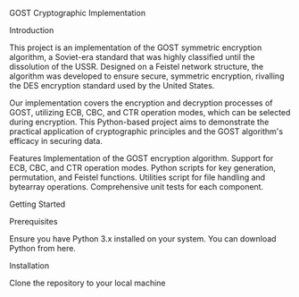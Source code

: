 GOST Cryptographic Implementation

Introduction

This project is an implementation of the GOST symmetric encryption algorithm, a Soviet-era standard that was highly classified until the dissolution of the USSR. Designed on a Feistel network structure, the algorithm was developed to ensure secure, symmetric encryption, rivalling the DES encryption standard used by the United States.

Our implementation covers the encryption and decryption processes of GOST, utilizing ECB, CBC, and CTR operation modes, which can be selected during encryption. This Python-based project aims to demonstrate the practical application of cryptographic principles and the GOST algorithm's efficacy in securing data.

Features
Implementation of the GOST encryption algorithm.
Support for ECB, CBC, and CTR operation modes.
Python scripts for key generation, permutation, and Feistel functions.
Utilities script for file handling and bytearray operations.
Comprehensive unit tests for each component.

Getting Started

Prerequisites

Ensure you have Python 3.x installed on your system. You can download Python from here.

Installation

Clone the repository to your local machine
